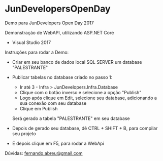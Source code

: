 # JunDevelopersOpenDay
Demo para JunDevelopers Open Day 2017

Demonstração de WebAPI, utilizando ASP.NET Core
- Visual Studio 2017

Instruções para rodar a Demo:
- Criar em seu banco de dados local SQL SERVER um database "PALESTRANTE"
- Publicar tabelas no database criado no passo 1:
    - Ir até 3 - Infra > JunDevelopers.Infra.Database
    - Clique com o botão inverso e selecione a opção "Publish"
    - Logo após clique em Edit, selecione seu database, adicionando a sua conexão com seu database
    - Clique em Publish
    
    Será gerado a tabela "PALESTRANTE" em seu database
    
- Depois de gerado seu database, dê CTRL + SHIFT + B, para compilar seu projeto
- E depois clique em F5, para rodar a WebApi

Dúvidas: fernando.abreu@gmail.com
